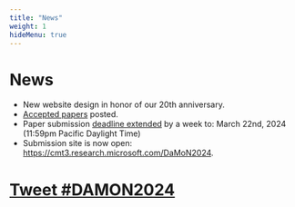 ```yaml
---
title: "News"
weight: 1
hideMenu: true
---
```


# News

- New website design in honor of our 20th anniversary.
- [Accepted papers](#accepted-papers) posted.
- Paper submission [deadline extended](#important-dates) by a week to: March 22nd, 2024 (11:59pm Pacific Daylight Time)
- Submission site is now open: https://cmt3.research.microsoft.com/DaMoN2024.

# <a href="https://twitter.com/intent/tweet?button_hashtag=DAMON2024&ref_src=twsrc%5Etfw" class="twitter-hashtag-button" data-size="large" data-related="DaMoN_workshop" data-show-count="false">Tweet #DAMON2024</a><script async src="https://platform.twitter.com/widgets.js" charset="utf-8"></script>
